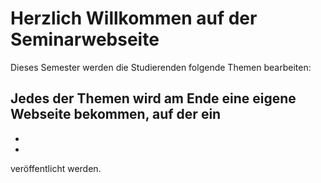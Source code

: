 # Herzlich Willkommen auf der Seminarwebseite

Dieses Semester werden die Studierenden folgende Themen bearbeiten:


Jedes der Themen wird am Ende eine eigene Webseite bekommen, auf der ein
- 
- 
- 
veröffentlicht werden.

